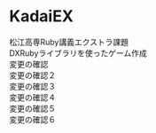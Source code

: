 # KadaiEX
松江高専Ruby講義エクストラ課題  
DXRubyライブラリを使ったゲーム作成  
変更の確認  
変更の確認２  
変更の確認３  
変更の確認４  
変更の確認５  
変更の確認６